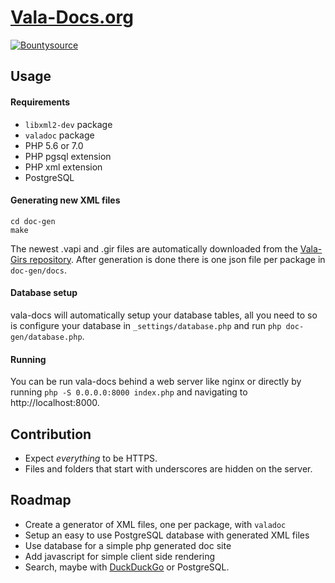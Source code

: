 # [Vala-Docs.org](https://vala-docs.org/)

[![Bountysource](https://www.bountysource.com/badge/tracker?tracker_id=28754245)](https://www.bountysource.com/teams/eustasy/issues?tracker_ids=28754245)

## Usage

#### Requirements
- `libxml2-dev` package
- `valadoc` package
- PHP 5.6 or 7.0
- PHP pgsql extension
- PHP xml extension
- PostgreSQL

#### Generating new XML files
```
cd doc-gen
make
```
The newest .vapi and .gir files are automatically downloaded from the [Vala-Girs repository][3].
After generation is done there is one json file per package in `doc-gen/docs`.

#### Database setup
vala-docs will automatically setup your database tables, all you need to so is
configure your database in `_settings/database.php` and run `php doc-gen/database.php`.

#### Running
You can be run vala-docs behind a web server like nginx or directly by running
`php -S 0.0.0.0:8000 index.php` and navigating to http://localhost:8000.

## Contribution
- Expect _everything_ to be HTTPS.
- Files and folders that start with underscores are hidden on the server.

## Roadmap
- Create a generator of XML files, one per package, with `valadoc`
- Setup an easy to use PostgreSQL database with generated XML files
- Use database for a simple php generated doc site
- Add javascript for simple client side rendering
- Search, maybe with [DuckDuckGo][2] or PostgreSQL.

[1]: https://github.com/erusev/parsedown-extra
[2]: https://duckduckgo.com/search.html?kaj=m&kae=c&duck=yes&width=350&site=vala-docs.org&prefill=Search%20Vala%20Docs
[3]: https://github.com/nemequ/vala-girs
